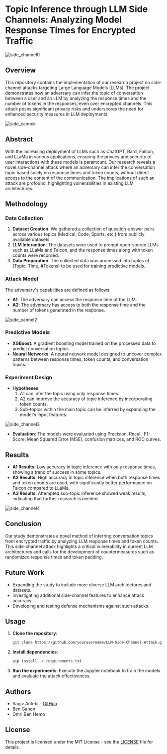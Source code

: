 
# Topic Inference through LLM Side Channels: Analyzing Model Response Times for Encrypted Traffic


![side_channel0](https://github.com/user-attachments/assets/2b495c56-5881-42ec-80ae-3ed66d356b19)



## Overview

This repository contains the implementation of our research project on side-channel attacks targeting Large Language Models (LLMs). The project demonstrates how an adversary can infer the topic of conversation between a user and an LLM by analyzing the response times and the number of tokens in the responses, even over encrypted channels. This attack poses significant privacy risks and underscores the need for enhanced security measures in LLM deployments.


![side_cannek](https://github.com/user-attachments/assets/d550739a-7c96-4d1d-a593-9ca09bfba946)



## Abstract

With the increasing deployment of LLMs such as ChatGPT, Bard, Falcon, and LLaMa in various applications, ensuring the privacy and security of user interactions with these models is paramount. Our research reveals a novel side-channel attack where an adversary can infer the conversation topic based solely on response times and token counts, without direct access to the content of the communication. The implications of such an attack are profound, highlighting vulnerabilities in existing LLM architectures.

## Methodology

### Data Collection

1. **Dataset Creation**: We gathered a collection of question-answer pairs across various topics (Medical, Code, Sports, etc.) from publicly available datasets.
2. **LLM Interaction**: The datasets were used to prompt open-source LLMs such as LLaMa and Falcon, and the response times along with token counts were recorded.
3. **Data Preparation**: The collected data was processed into tuples of (Topic, Time, #Tokens) to be used for training predictive models.

### Attack Model

The adversary's capabilities are defined as follows:

- **A1**: The adversary can access the response time of the LLM.
- **A2**: The adversary has access to both the response time and the number of tokens generated in the response.


![side_cannel2](https://github.com/user-attachments/assets/21ac46cb-d918-4ea9-829a-efd6e00d7994)




### Predictive Models

- **XGBoost**: A gradient boosting model trained on the processed data to predict conversation topics.
- **Neural Networks**: A neural network model designed to uncover complex patterns between response times, token counts, and conversation topics.

### Experiment Design

- **Hypotheses**: 
  1. A1 can infer the topic using only response times.
  2. A2 can improve the accuracy of topic inference by incorporating token counts.
  3. Sub-topics within the main topic can be inferred by expanding the model's input features.
 

![side_channel3](https://github.com/user-attachments/assets/603ad8c1-b398-4c6c-b5d9-d3b539d8dbb5)



- **Evaluation**: The models were evaluated using Precision, Recall, F1-Score, Mean Squared Error (MSE), confusion matrices, and ROC curves.

## Results

- **A1 Results**: Low accuracy in topic inference with only response times, showing a trend of success in some topics.
- **A2 Results**: High accuracy in topic inference when both response times and token counts are used, with significantly better performance on Falcon compared to LLaMa.
- **A3 Results**: Attempted sub-topic inference showed weak results, indicating that further research is needed.



![side_channel4](https://github.com/user-attachments/assets/fa3a4bba-b16c-4d70-a95b-e0e2efbfc24a)




## Conclusion

Our study demonstrates a novel method of inferring conversation topics from encrypted traffic by analyzing LLM response times and token counts. This side-channel attack highlights a critical vulnerability in current LLM architectures and calls for the development of countermeasures such as randomized response times and token padding.

## Future Work

- Expanding the study to include more diverse LLM architectures and datasets.
- Investigating additional side-channel features to enhance attack accuracy.
- Developing and testing defense mechanisms against such attacks.

## Usage

1. **Clone the repository**:
   ```bash
   git clone https://github.com/yourusername/LLM-Side-Channel-Attack.git
   ```
2. **Install dependencies**:
   ```bash
   pip install -r requirements.txt
   ```
3. **Run the experiments**:
   Execute the Jupyter notebook to train the models and evaluate the attack effectiveness.

## Authors

- Sagiv Antebi - [GitHub](https://github.com/yourusername)
- Ben Ganon
- Omri Ben Hemo

## License

This project is licensed under the MIT License - see the [LICENSE](LICENSE) file for details.
